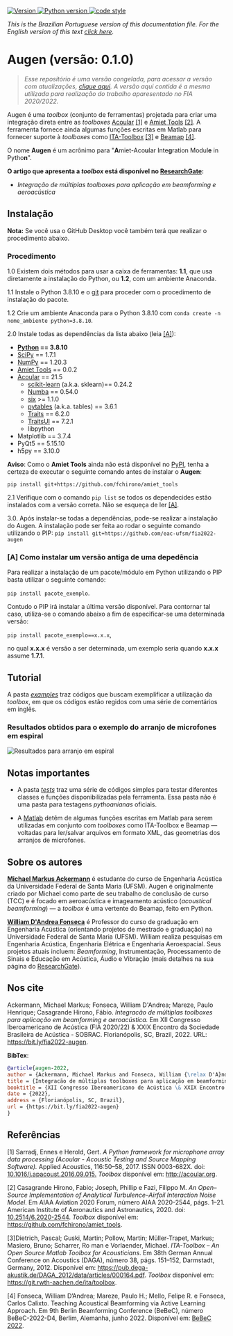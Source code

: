 <p align="left">
  <a href="https://github.com/eac-ufsm/augen/" target="_blank">
    <img alt="Version" src="https://img.shields.io/badge/Version-0.1.0-brightgreen">
  </a>

  <a href="https://www.python.org/downloads/release/python-3810/" target="_blank">
    <img alt="Python version" src="https://img.shields.io/badge/Python-3.8.10-blue">
  </a>

  <a href="https://github.com/psf/black" target="_blank">
    <img alt="code style" src="https://img.shields.io/badge/code style-black-black">
  </a>

</p>

*This is the Brazilian Portuguese version of this documentation file. For the English version of this text [click here](README.md).*

# Augen (versão: 0.1.0)

> _Esse repositório é uma versão congelada, para acessar a versão com atualizações, [clique aqui](https://github.com/eac-ufsm/augen). A versão aqui contida é a mesma utilizada para realização do trabalho aparesentado no FIA 2020/2022._

Augen é uma *toolbox* (conjunto de ferramentas) projetada para criar uma integração direta entre as *toolboxes* [Acoular](https://github.com/acoular/acoular) [[1]](#1) e [Amiet Tools](https://github.com/fchirono/amiet_tools) [[2]](#2). A ferramenta fornece ainda algumas funções escritas em Matlab para fornecer suporte à *toolboxes* como [ITA-Toolbox](https://git.rwth-aachen.de/ita/toolbox) [[3]](#3) e [Beamap](https://github.com/eac-ufsm/beamap) [[4]](#4).

O nome **Augen** é um acrônimo para "**A**miet-Aco**u**lar Inte**g**ration Modul**e** in Pytho**n**".

**O artigo que apresenta a *toolbox* está disponível no [ResearchGate](https://www.researchgate.net/publication/363031873_Integracao_de_multiplas_toolboxes_para_aplicacao_em_beamforming_e_aeroacustica):**

- *Integração de múltiplas toolboxes para aplicação em beamforming e aeroacústica*

## Instalação

**Nota:** Se você usa o GitHub Desktop você também terá que realizar o procedimento abaixo.

### Procedimento

1.0 Existem dois métodos para usar a caixa de ferramentas: **1.1**, que usa diretamente a instalação do Python, ou **1.2**, com um ambiente Anaconda.

1.1 Instale o Python 3.8.10 e o [git](https://git-scm.com/) para proceder com o procedimento de instalação do pacote.

1.2 Crie um ambiente Anaconda para o Python 3.8.10 com ```conda create -n nome_ambiente python=3.8.10```.

2.0 Instale todas as dependências da lista abaixo (leia [[A]](#A)):

- **[Python](https://www.python.org/downloads/release/python-3810/) == 3.8.10**
- [SciPy](https://scipy.org/) == 1.7.1
- [NumPy](https://numpy.org/) == 1.20.3
- [Amiet Tools](https://github.com/fchirono/amiet_tools) == 0.0.2
- [Acoular](https://github.com/acoular/acoular) == 21.5
  - [scikit-learn](https://scikit-learn.org/stable/) (a.k.a. sklearn)== 0.24.2
  - [Numba](https://numba.pydata.org/) == 0.54.0
  - [six](https://github.com/benjaminp/six) >= 1.1.0
  - [pytables](https://github.com/PyTables/PyTables) (a.k.a. tables) == 3.6.1
  - [Traits](https://docs.enthought.com/traits/index.html) == 6.2.0
  - [TraitsUI](https://docs.enthought.com/traitsui/) == 7.2.1
  - libpython
- Matplotlib == 3.7.4
- PyQt5 == 5.15.10
- h5py == 3.10.0

**Aviso**: Como o **Amiet Tools** ainda não está disponível no [PyPI](https://pypi.org/), tenha a certeza de executar o seguinte comando antes de instalar o **Augen**:

```pip install git+https://github.com/fchirono/amiet_tools```

2.1 Verifique com o comando ```pip list``` se todos os dependecides estão instalados com a versão correta. Não se esqueça de ler [[A]](#A).

3.0. Após instalar-se todas a dependências, pode-se realizar a instalação do Augen. A instalação pode ser feita ao rodar o seguinte comando utilizando o PIP:
```pip install git+https://github.com/eac-ufsm/fia2022-augen```


### <a id="A">[A]</a> Como instalar um versão antiga de uma depedência

Para realizar a instalação de um pacote/módulo em Python utilizando o PIP basta utilizar o seguinte comando:

```pip install pacote_exemplo```.

Contudo o PIP irá instalar a última versão disponível. Para contornar tal caso, utiliza-se o comando abaixo a fim de especificar-se uma determinada versão:

```pip install pacote_exemplo==x.x.x```,

no qual **x.x.x** é versão a ser determinada, um exemplo seria quando **x.x.x** assume **1.7.1**.

## Tutorial

A pasta [*examples*](examples) traz códigos que buscam exemplificar a utilização da *toolbox*, em que os códigos estão regidos com uma série de comentários em inglês.

### Resultados obtidos para o exemplo do arranjo de microfones em espiral

![Resultados para arranjo em espiral](examples/fia22/images/Spiral_MicArray.png)

## Notas importantes

- A pasta [*tests*](simple_tests) traz uma série de códigos simples para testar diferentes classes e funções disponibilizadas pela ferramenta. Essa pasta não é uma pasta para testagens *pythoanianas* oficiais.

- A [Matlab](matlab) detêm de algumas funções escritas em Matlab para serem utilizadas em conjunto com *toolboxes* como ITA-Toolbox e Beamap — voltadas para ler/salvar arquivos em formato XML, das geometrias dos arranjos de microfones.

## Sobre os autores

**[Michael Markus Ackermann](https://www.researchgate.net/profile/Michael-Ackermann-3)** é estudante do curso de Engenharia Acústica da Universidade Federal de Santa Maria (UFSM). Augen é originalmente criado por Michael como parte de seu trabalho de conclusão de curso (TCC) e é focado em aeroacústica e imageamento acústico (*acoustical beamforming*) — a *toolbox* é uma vertente do Beamap, feito em Python.

**[William D'Andrea Fonseca](https://www.researchgate.net/profile/William-Fonseca-4)** é Professor do curso de graduação em Engenharia Acústica (orientando projetos de mestrado e graduação) na Universidade Federal de Santa Maria (UFSM). William realiza pesquisas em Engenharia Acústica, Engenharia Elétrica e Engenharia Aeroespacial. Seus projetos atuais incluem: *Beamforming*, Instrumentação, Processamento de Sinais e Educação em Acústica, Áudio e Vibração (mais detalhes na sua página do [ResearchGate](http://will.eng.br)).

## Nos cite

Ackermann, Michael Markus; Fonseca, William D'Andrea; Mareze, Paulo Henrique; Casagrande Hirono, Fábio. *Integracão de múltiplas toolboxes para aplicação em beamforming e aeroacústica.* Em XII Congresso Iberoamericano de Acústica (FIA 2020/22) & XXIX Encontro da Sociedade Brasileira de Acústica - SOBRAC. Florianópolis, SC, Brazil, 2022. URL: <https://bit.ly/fia2022-augen>.

**BibTex**:

```bibtex
@article{augen-2022,
author = {Ackermann, Michael Markus and Fonseca, William {\relax D'A}ndrea, and Mareze, Paulo Henrique and Casagrande Hirono, Fábio},
title = {Integracão de múltiplas toolboxes para aplicação em beamforming e aeroacústica},
booktitle = {XII Congresso Iberoamericano de Acústica \& XXIX Encontro da Sociedade Brasileira de Acústica - SOBRAC},
date = {2022},
address = {Florianópolis, SC, Brazil},
url = {https://bit.ly/fia2022-augen}
}
```

## Referências

<a id="1">[1]</a> Sarradj, Ennes e Herold, Gert. *A Python framework for microphone array data processing (Acoular - Acoustic Testing and Source Mapping Software).* Applied Acoustics, 116:50–58, 2017. ISSN 0003-682X. doi: [10.1016/j.apacoust.2016.09.015.](https://doi.org/10.1016/j.apacoust.2016.09.015.) *Toolbox* disponível em: <http://acoular.org>.

<a id="2">[2]</a> Casagrande Hirono, Fabio; Joseph, Phillip e Fazi, Filippo M. *An Open–Source Implementation of Analytical Turbulence–Airfoil Interaction Noise Model*. Em AIAA Aviation 2020 Forum, número AIAA 2020-2544, págs. 1–21. American Institute of Aeronautics and Astronautics, 2020. doi: [10.2514/6.2020-2544](https://doi.org/10.2514/6.2020-2544). *Toolbox* disponível em: <https://github.com/fchirono/amiet_tools>.

<a id="3">[3]</a>Dietrich, Pascal; Guski, Martin; Pollow, Martin; Müller-Trapet, Markus; Masiero, Bruno; Scharrer, Ro man e Vorlaender, Michael. *ITA-Toolbox – An Open Source Matlab Toolbox for Acousticians*. Em 38th German Annual Conference on Acoustics (DAGA), número 38, págs. 151–152, Darmstadt, Germany, 2012. Disponível em: <https://pub.dega-akustik.de/DAGA_2012/data/articles/000164.pdf>. *Toolbox* disponível em: <https://git.rwth-aachen.de/ita/toolbox>.

<a id="4">[4]</a> Fonseca, William D’Andrea; Mareze, Paulo H.; Mello, Felipe R. e Fonseca, Carlos Calixto. Teaching Acoustical Beamforming via Active Learning Approach. Em 9th Berlin Beamforming Conference (BeBeC), número BeBeC-2022-D4, Berlim, Alemanha, junho 2022. Disponível em: [BeBeC 2022](https://bit.ly/bebec2022).
